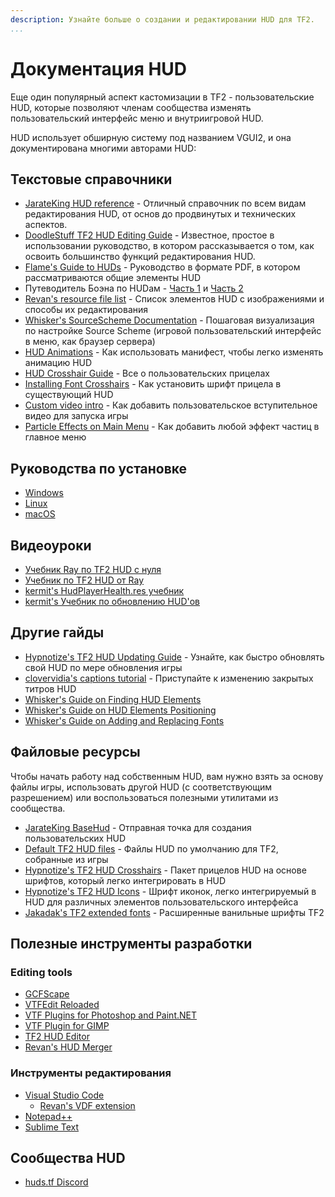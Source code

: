 ```yaml
---
description: Узнайте больше о создании и редактировании HUD для TF2.
...
```


# Документация HUD

Еще один популярный аспект кастомизации в TF2 - пользовательские HUD, которые позволяют членам сообщества изменять пользовательский интерфейс меню и внутриигровой HUD.

HUD использует обширную систему под названием VGUI2, и она документирована многими авторами HUD:

## Текстовые справочники

* [JarateKing HUD reference](https://github.com/JarateKing/TF2-Hud-Reference) - Отличный справочник по всем видам редактирования HUD, от основ до продвинутых и технических аспектов.
* [DoodleStuff TF2 HUD Editing Guide](http://doodlesstuff.com/?p=tf2hud) - Известное, простое в использовании руководство, в котором рассказывается о том, как освоить большинство функций редактирования HUD.
* [Flame's Guide to HUDs](https://issuu.com/stefanbunduc/docs/flamehud) - Руководство в формате PDF, в котором рассматриваются общие элементы HUD
* Путеводитель Боэна по HUDам - [Часть 1](https://mods.fightingamphibians.org/hud1.png) и [Часть 2](https://mods.fightingamphibians.org/hud2.jpg)
* [Revan's resource file list](https://github.com/cooolbros/tf2-res-file-list) - Список элементов HUD с изображениями и способы их редактирования
* [Whisker's SourceScheme Documentation](https://imgur.com/a/kRyiWE2) - Пошаговая визуализация по настройке Source Scheme (игровой пользовательский интерфейс в меню, как браузер сервера)
* [HUD Animations](hud_animations.md) - Как использовать манифест, чтобы легко изменять анимацию HUD
* [HUD Crosshair Guide](hud_crosshairs.md) - Все о пользовательских прицелах
* [Installing Font Crosshairs](font_crosshairs.md) - Как установить шрифт прицела в существующий HUD
* [Custom video intro](custom_intro_vid.md) - Как добавить пользовательское вступительное видео для запуска игры
* [Particle Effects on Main Menu](particle_effects.md) - Как добавить любой эффект частиц в главное меню

## Руководства по установке

* [Windows](https://github.com/Hypnootize/TF2-Hud-Installation-Guides/blob/master/Hud%20Installation%20For%20Windows.md)
* [Linux](https://github.com/Hypnootize/TF2-HUD-Installation-Guides/blob/master/Hud%20Installation%20For%20Linux.md)
* [macOS](https://github.com/Hypnootize/TF2-HUD-Installation-Guides/blob/master/Hud%20Installation%20For%20Mac.md)

## Видеоуроки

* [Учебник Ray по TF2 HUD с нуля](https://www.youtube.com/playlist?list=PL5eNrB8RrXXuV3P1nv6NnwF-tCL_KnJIs)
* [Учебник по TF2 HUD от Ray](https://www.youtube.com/playlist?list=PL5eNrB8RrXXvohogCcKNKyk9SJxa26ltz)
* [kermit's HudPlayerHealth.res учебник](https://www.youtube.com/watch?v=w2NHpSC-0cw)
* [kermit's Учебник по обновлению HUD'ов](https://www.youtube.com/watch?v=9dGTcZ1apeI)

## Другие гайды

* [Hypnotize's TF2 HUD Updating Guide](https://github.com/Hypnootize/Huds-Update-Guide) - Узнайте, как быстро обновлять свой HUD по мере обновления игры
* [clovervidia's captions tutorial](https://steamcommunity.com/sharedfiles/filedetails/?id=167785751#291466) - Приступайте к изменению закрытых титров HUD
* [Whisker's Guide on Finding HUD Elements](https://github.com/rbjaxter/budhud/wiki/Finding-Elements)
* [Whisker's Guide on HUD Elements Positioning](https://github.com/rbjaxter/budhud/wiki/Element-Positioning)
* [Whisker's Guide on Adding and Replacing Fonts](https://github.com/rbjaxter/budhud/wiki/Adding---Replacing-Custom-Fonts)

## Файловые ресурсы

Чтобы начать работу над собственным HUD, вам нужно взять за основу файлы игры, использовать другой HUD (с соответствующим разрешением) или воспользоваться полезными утилитами из сообщества.

* [JarateKing BaseHud](https://github.com/JarateKing/BaseHud) - Отправная точка для создания пользовательских HUD
* [Default TF2 HUD files](https://github.com/Hypnootize/TF2-Default-Hud) - Файлы HUD по умолчанию для TF2, собранные из игры
* [Hypnotize's TF2 HUD Crosshairs](https://github.com/Hypnootize/TF2-Hud-Crosshairs) - Пакет прицелов HUD на основе шрифтов, который легко интегрировать в HUD
* [Hypnotize's TF2 HUD Icons](https://github.com/Hypnootize/TF2-HUD-Icons) - Шрифт иконок, легко интегрируемый в HUD для различных элементов пользовательского интерфейса
* [Jakadak's TF2 extended fonts](https://github.com/jakadak/TF2-extended-fonts) - Расширенные ванильные шрифты TF2

## Полезные инструменты разработки

### Editing tools

* [GCFScape](https://developer.valvesoftware.com/wiki/GCFScape)
* [VTFEdit Reloaded](https://gamebanana.com/tools/10059)
* [VTF Plugins for Photoshop and Paint.NET](https://gamebanana.com/tools/6791)
* [VTF Plugin for GIMP](https://github.com/Artfunkel/gimp-vtf)
* [TF2 HUD Editor](https://www.criticalflaw.ca/TF2HUD.Editor/)
* [Revan's HUD Merger](https://github.com/cooolbros/hud-merger)

### Инструменты редактирования

* [Visual Studio Code](https://code.visualstudio.com/)
    * [Revan's VDF extension](https://marketplace.visualstudio.com/items?itemName=pfwobcke.vscode-vdf)
* [Notepad++](https://notepad-plus-plus.org/)
* [Sublime Text](https://www.sublimetext.com/)

## Сообщества HUD

* [huds.tf Discord](https://discord.com/invite/pc9ekye)
